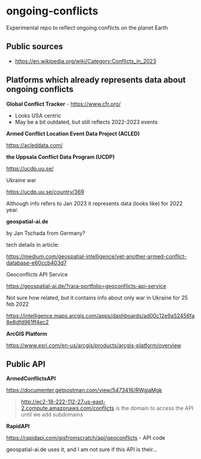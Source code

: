 # ongoing-conflicts

Experimental repo to reflect ongoing conflicts on the planet Earth


## Public sources

- https://en.wikipedia.org/wiki/Category:Conflicts_in_2023


## Platforms which already represents data about ongoing conflicts

**Global Conflict Tracker** - https://www.cfr.org/

- Looks USA centric
- May be a bit outdated, but still reflects 2022-2023 events 


**Armed Conflict Location Event Data Project (ACLED)**

https://acleddata.com/

**the Uppsala Conflict Data Program (UCDP)**

https://ucdp.uu.se/


Ukraine war

https://ucdp.uu.se/country/369

Although info refers to Jan 2023 it represents data (looks like) for 2022 year.


**geospatial-ai.de**

by Jan Tschada from Germany?

tech details in article:

https://medium.com/geospatial-intelligence/yet-another-armed-conflict-database-e60ccb403d7

Geoconflicts API Service

https://geospatial-ai.de/?rara-portfolio=geoconflicts-api-service



Not sure how related, but it contains info about only war in Ukraine for 25 feb 2022

https://intelligence.maps.arcgis.com/apps/dashboards/ad00c12e9a52456fa8e8dfd961ff4ec2


**ArcGIS Platform**

https://www.esri.com/en-us/arcgis/products/arcgis-platform/overview



## Public API


**ArmedConflictsAPI**

https://documenter.getpostman.com/view/5473416/RWgjaMgk

> http://ec2-18-222-112-27.us-east-2.compute.amazonaws.com/conflicts is the domain to access the API until we add subdomains


**RapidAPI**

https://rapidapi.com/gisfromscratch/api/geoconflicts - API code

geospatial-ai.de uses it, and I am not sure if this API is their...

